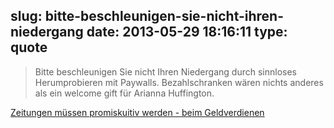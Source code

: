 slug: bitte-beschleunigen-sie-nicht-ihren-niedergang
date: 2013-05-29 18:16:11
type: quote
---

> Bitte beschleunigen Sie nicht Ihren Niedergang durch sinnloses Herumprobieren mit Paywalls. Bezahlschranken wären nichts anderes als ein welcome gift für Arianna Huffington.

[Zeitungen müssen promiskuitiv werden - beim Geldverdienen](http://www.vocer.org/de/artikel/do/detail/id/441/zeitungen-muessen-promiskuitiv-werden---beim-geldverdienen.html)

